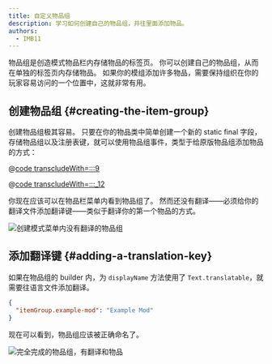 ```yaml
---
title: 自定义物品组
description: 学习如何创建自己的物品组，并往里面添加物品。
authors:
  - IMB11
---
```


物品组是创造模式物品栏内存储物品的标签页。 你可以创建自己的物品组，从而在单独的标签页内存储物品。 如果你的模组添加许多物品，需要保持组织在你的玩家容易访问的一个位置中，这就非常有用。

## 创建物品组 {#creating-the-item-group}

创建物品组极其容易。 只要在你的物品类中简单创建一个新的 static final 字段，存储物品组以及注册表键，就可以使用物品组事件，类型于给原版物品组添加物品的方式：

@[code transcludeWith=:::9](@/reference/1.21/src/main/java/com/example/docs/item/ModItems.java)

@[code transcludeWith=:::_12](@/reference/1.21/src/main/java/com/example/docs/item/ModItems.java)

你现在应该可以在物品栏菜单内看到物品组了。 然而还没有翻译——必须给你的翻译文件添加翻译键——类似于翻译你的第一个物品的方式。

![创建模式菜单内没有翻译的物品组](/assets/develop/items/itemgroups_0.png)

## 添加翻译键 {#adding-a-translation-key}

如果在物品组的 builder 内，为 `displayName` 方法使用了 `Text.translatable`，就需要往语言文件添加翻译。

```json
{
  "itemGroup.example-mod": "Example Mod"
}
```

现在可以看到，物品组应该被正确命名了。

![完全完成的物品组，有翻译和物品](/assets/develop/items/itemgroups_1.png)
